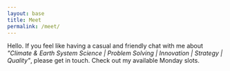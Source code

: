 ```yaml
---
layout: base
title: Meet
permalink: /meet/
---
```


<!-- Cal inline embed code begins -->
<div style="width:100%;height:100%;overflow:scroll" id="my-cal-inline">
Hello. If you feel like having a casual and friendly chat with me about <em>"Climate & Earth System Science | Problem Solving | Innovation | Strategy | Quality"</em>, please get in touch. Check out my available Monday slots.</div>
<script type="text/javascript">
(function (C, A, L) { let p = function (a, ar) { a.q.push(ar); }; let d = C.document; C.Cal = C.Cal || function () { let cal = C.Cal; let ar = arguments; if (!cal.loaded) { cal.ns = {}; cal.q = cal.q || []; d.head.appendChild(d.createElement("script")).src = A; cal.loaded = true; } if (ar[0] === L) { const api = function () { p(api, arguments); }; const namespace = ar[1]; api.q = api.q || []; typeof namespace === "string" ? (cal.ns[namespace] = api) && p(api, ar) : p(cal, ar); return; } p(cal, ar); }; })(window, "https://app.cal.com/embed/embed.js", "init");
Cal("init", {origin:"https://app.cal.com"});

Cal("inline", {
  elementOrSelector:"#my-cal-inline",
  calLink: "mario-krapp/open-office-hour"
});

Cal("ui", {"styles":{"branding":{"brandColor":"#000000"}},"hideEventTypeDetails":false});
</script>
<!-- Cal inline embed code ends -->
